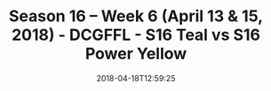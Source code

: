 ---
title: Season 16 – Week 6 (April 13 & 15, 2018) - DCGFFL - S16 Teal vs S16 Power Yellow
teams-score:
- team: _teams/s16-teal.md
  score: 18
- team: _teams/s16-power-yellow.md
  score: 19
mvp: ''
game-ball: ''
season: 16
week: 6
date: '2018-04-18T12:59:25'
pageid: season-16-week-6-april-13-15-2018-6367-vs-6355
---